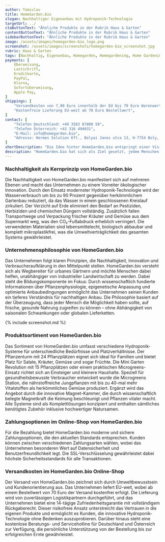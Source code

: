 ```yaml
---
author: Tomislav
title: HomeGarden.bio
slogan: Nachhaltiger Eigenanbau mit Hydroponik-Technologie
targetUrl: ../
ctaButtonText: "Ähnliche Produkte in der Rubrik Haus & Garten"
contentButtonText: "Ähnliche Produkte in der Rubrik Haus & Garten"
sidebarButtonText: "Ähnliche Produkte in der Rubrik Haus & Garten"
image: /assets/images/homegarden-bio_logo.png
screenshot: /assets/images/screenshots/homegarden-bio_screenshot.jpg
rubric: Haus & Garten
tags: [Nachhaltig, Eigenanbau, Homegarden, Homegardening, Home Gardening, Pflanzen, Anbau, Anbauen]
payments: [
    Überweisung,
    Lastschrift,
    Kreditkarte,
    PayPal,
    Klarna,
    Sofortüberweisung,
    Apple Pay,
]
shippings: [
    "Versandkosten von 7,90 Euro innerhalb der EU bis 70 Euro Warenwert",
    "Kostenfreie Lieferung EU-weit ab 70 Euro Bestellwert",
]
contact: [
    "Telefon Deutschland: +49 3583 87800 50",
    "Telefon Österreich: +43 316 494031",
    "E-Mail: info@homegarden.bio",
    "Adresse: Hermes Solution Kft., Bolyai Janos utca 13, H-7754 Boly, Ungarn"
]
shortDescription: "Die Idee hinter HomeGarden.bio entspringt einer Vision für nachhaltige Selbstversorgung ohne Kompromisse."
description: "HomeGarden.bio hat sich als Ziel gesetzt, jedem Menschen die Möglichkeit zu geben, frische, pestizidfreie Lebensmittel in den eigenen vier Wänden anzubauen – unabhängig von Jahreszeit, Wetter oder verfügbarem Außenraum. Mit innovativen Hydroponik-Systemen bringt HomeGarden.bio die Zukunft der Landwirtschaft direkt in deutsche Haushalte. Das Versprechen ist eindeutig: maximaler Ertrag bei minimalem Aufwand, kombiniert mit absoluter Nachhaltigkeit und ganzjähriger Frische."
---
```


### Nachhaltigkeit als Kernprinzip von HomeGarden.bio

Die Nachhaltigkeit von HomeGarden.bio manifestiert sich auf mehreren Ebenen und macht das Unternehmen zu einem Vorreiter ökologischer Innovation. Durch den Einsatz modernster Hydroponik-Technologie wird der Wasserverbrauch um bis zu 90 Prozent gegenüber herkömmlichem Gartenbau reduziert, da das Wasser in einem geschlossenen Kreislauf zirkuliert. Der Verzicht auf Erde eliminiert den Bedarf an Pestiziden, Herbiziden und chemischen Düngern vollständig. Zusätzlich fallen Transportwege und Verpackung frischer Kräuter und Gemüse aus dem Supermarkt weg, was den CO₂-Fußabdruck erheblich verringert. Die verwendeten Materialien sind lebensmittelecht, biologisch abbaubar und komplett mikroplastikfrei, was die Umweltverträglichkeit des gesamten Systems gewährleistet.

### Unternehmensphilosophie von HomeGarden.bio

Das Unternehmen folgt klaren Prinzipien, die Nachhaltigkeit, Innovation und Verbraucheraufklärung in den Mittelpunkt stellen. HomeGarden.bio versteht sich als Wegbereiter für urbanes Gärtnern und möchte Menschen dabei helfen, unabhängiger von industrieller Landwirtschaft zu werden. Dabei steht die Bildungskomponente im Fokus: Durch wissenschaftlich fundierte Informationen über Pflanzenphysiologie, epigenetische Anpassung und optimierte Anbaubedingungen ermöglicht das Unternehmen seinen Kunden ein tieferes Verständnis für nachhaltigen Anbau. Die Philosophie basiert auf der Überzeugung, dass jeder Mensch die Möglichkeit haben sollte, auf frische, gesunde Nahrung zugreifen zu können – ohne Abhängigkeit von saisonalen Schwankungen oder globalen Lieferketten.

{% include screenshot.md %}

### Produktsortiment von HomeGarden.bio

Das Sortiment von HomeGarden.bio umfasst verschiedene Hydroponik-Systeme für unterschiedliche Bedürfnisse und Platzverhältnisse. Der Pflanzenturm mit 24 Pflanzplätzen eignet sich ideal für Familien und bietet Platz für Salate, Kräuter, Gemüse und sogar Früchte. Die Mini Garten Revolution mit 15 Pflanzplätzen oder einem praktischen Microgreens-Einsatz richtet sich an Einsteiger und kleinere Haushalte. Speziell für gesundheitsbewusste Verbraucher entwickelt wurde die Microgreens Station, die nährstoffreiche Jungpflanzen mit bis zu 40-mal mehr Vitalstoffen als herkömmliches Gemüse produziert. Ergänzt wird das Angebot durch die innovative Magnet-Kammer, die durch wissenschaftlich belegte Magnetkraft die Keimung beschleunigt und Pflanzen vitaler macht. Alle Systeme sind als Komplettlösungen konzipiert und enthalten sämtliches benötigtes Zubehör inklusive hochwertiger Natursamen.

### Zahlungsoptionen im Online-Shop von HomeGarden.bio

Für die Bezahlung bietet HomeGarden.bio moderne und sichere Zahlungsoptionen, die den aktuellen Standards entsprechen. Kunden können zwischen verschiedenen Zahlungsarten wählen, wobei das Unternehmen besonderen Wert auf Datensicherheit und Benutzerfreundlichkeit legt. Die SSL-Verschlüsselung gewährleistet dabei höchste Sicherheitsstandards für alle Transaktionen.

### Versandkosten im HomeGarden.bio Online-Shop

Der Versand von HomeGarden.bio zeichnet sich durch Umweltbewusstsein und Kundenorientierung aus. Das Unternehmen liefert EU-weit, wobei ab einem Bestellwert von 70 Euro der Versand kostenfrei erfolgt. Die Lieferung wird von zuverlässigen Logistikpartnern durchgeführt, und das Unternehmen bietet eine 14-tägige Zufriedenheitsgarantie mit vollständigem Rückgaberecht. Dieser risikofreie Ansatz unterstreicht das Vertrauen in die eigenen Produkte und ermöglicht es Kunden, die innovative Hydroponik-Technologie ohne Bedenken auszuprobieren. Darüber hinaus steht eine kostenlose Beratungs- und Servicehotline für Deutschland und Österreich zur Verfügung, die persönliche Unterstützung von der Bestellung bis zur erfolgreichen Ernte gewährleistet.